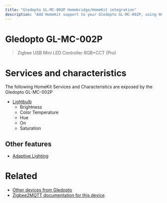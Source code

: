 ```yaml
---
title: "Gledopto GL-MC-002P Homebridge/HomeKit integration"
description: "Add HomeKit support to your Gledopto GL-MC-002P, using Homebridge, Zigbee2MQTT and homebridge-z2m."
---
```

<!---
This file has been GENERATED using src/docgen/docgen.ts
DO NOT EDIT THIS FILE MANUALLY!
-->
# Gledopto GL-MC-002P
> Zigbee USB Mini LED Controller RGB+CCT (Pro)


# Services and characteristics
The following HomeKit Services and Characteristics are exposed by
the Gledopto GL-MC-002P

* [Lightbulb](../../light.md)
  * Brightness
  * Color Temperature
  * Hue
  * On
  * Saturation

## Other features
* [Adaptive Lighting](../../light.md)

# Related
* [Other devices from Gledopto](../index.md#gledopto)
* [Zigbee2MQTT documentation for this device](https://www.zigbee2mqtt.io/devices/GL-MC-002P.html)